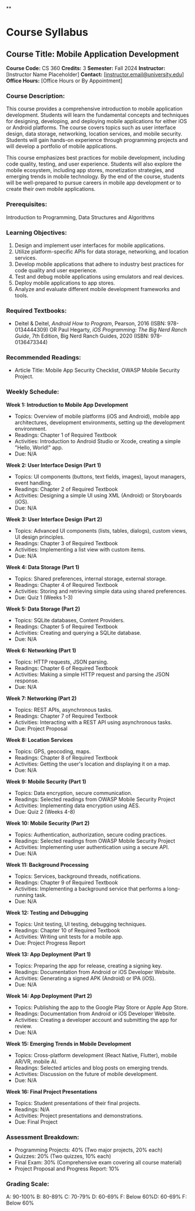 **
# Course Syllabus
## Course Title: Mobile Application Development
**Course Code:** CS 360
**Credits:** 3
**Semester:** Fall 2024
**Instructor:** [Instructor Name Placeholder]
**Contact:** [instructor.email@university.edu]
**Office Hours:** [Office Hours or By Appointment]

### Course Description:
This course provides a comprehensive introduction to mobile application development. Students will learn the fundamental concepts and techniques for designing, developing, and deploying mobile applications for either iOS or Android platforms. The course covers topics such as user interface design, data storage, networking, location services, and mobile security. Students will gain hands-on experience through programming projects and will develop a portfolio of mobile applications.

This course emphasizes best practices for mobile development, including code quality, testing, and user experience. Students will also explore the mobile ecosystem, including app stores, monetization strategies, and emerging trends in mobile technology. By the end of the course, students will be well-prepared to pursue careers in mobile app development or to create their own mobile applications.

### Prerequisites:
Introduction to Programming, Data Structures and Algorithms

### Learning Objectives:
1.  Design and implement user interfaces for mobile applications.
2.  Utilize platform-specific APIs for data storage, networking, and location services.
3.  Develop mobile applications that adhere to industry best practices for code quality and user experience.
4.  Test and debug mobile applications using emulators and real devices.
5.  Deploy mobile applications to app stores.
6.  Analyze and evaluate different mobile development frameworks and tools.

### Required Textbooks:
- Deitel & Deitel, *Android How to Program*, Pearson, 2016 (ISBN: 978-0134444309) OR Paul Hegarty, *iOS Programming: The Big Nerd Ranch Guide*, 7th Edition, Big Nerd Ranch Guides, 2020 (ISBN: 978-0136473344)

### Recommended Readings:
- Article Title: Mobile App Security Checklist, OWASP Mobile Security Project.

### Weekly Schedule:
**Week 1: Introduction to Mobile App Development**
- Topics: Overview of mobile platforms (iOS and Android), mobile app architectures, development environments, setting up the development environment.
- Readings: Chapter 1 of Required Textbook
- Activities: Introduction to Android Studio or Xcode, creating a simple "Hello, World!" app.
- Due: N/A

**Week 2: User Interface Design (Part 1)**
- Topics: UI components (buttons, text fields, images), layout managers, event handling.
- Readings: Chapter 2 of Required Textbook
- Activities: Designing a simple UI using XML (Android) or Storyboards (iOS).
- Due: N/A

**Week 3: User Interface Design (Part 2)**
- Topics: Advanced UI components (lists, tables, dialogs), custom views, UI design principles.
- Readings: Chapter 3 of Required Textbook
- Activities: Implementing a list view with custom items.
- Due: N/A

**Week 4: Data Storage (Part 1)**
- Topics: Shared preferences, internal storage, external storage.
- Readings: Chapter 4 of Required Textbook
- Activities: Storing and retrieving simple data using shared preferences.
- Due: Quiz 1 (Weeks 1-3)

**Week 5: Data Storage (Part 2)**
- Topics: SQLite databases, Content Providers.
- Readings: Chapter 5 of Required Textbook
- Activities: Creating and querying a SQLite database.
- Due: N/A

**Week 6: Networking (Part 1)**
- Topics: HTTP requests, JSON parsing.
- Readings: Chapter 6 of Required Textbook
- Activities: Making a simple HTTP request and parsing the JSON response.
- Due: N/A

**Week 7: Networking (Part 2)**
- Topics: REST APIs, asynchronous tasks.
- Readings: Chapter 7 of Required Textbook
- Activities: Interacting with a REST API using asynchronous tasks.
- Due: Project Proposal

**Week 8: Location Services**
- Topics: GPS, geocoding, maps.
- Readings: Chapter 8 of Required Textbook
- Activities: Getting the user's location and displaying it on a map.
- Due: N/A

**Week 9: Mobile Security (Part 1)**
- Topics: Data encryption, secure communication.
- Readings: Selected readings from OWASP Mobile Security Project
- Activities: Implementing data encryption using AES.
- Due: Quiz 2 (Weeks 4-8)

**Week 10: Mobile Security (Part 2)**
- Topics: Authentication, authorization, secure coding practices.
- Readings: Selected readings from OWASP Mobile Security Project
- Activities: Implementing user authentication using a secure API.
- Due: N/A

**Week 11: Background Processing**
- Topics: Services, background threads, notifications.
- Readings: Chapter 9 of Required Textbook
- Activities: Implementing a background service that performs a long-running task.
- Due: N/A

**Week 12: Testing and Debugging**
- Topics: Unit testing, UI testing, debugging techniques.
- Readings: Chapter 10 of Required Textbook
- Activities: Writing unit tests for a mobile app.
- Due: Project Progress Report

**Week 13: App Deployment (Part 1)**
- Topics: Preparing the app for release, creating a signing key.
- Readings: Documentation from Android or iOS Developer Website.
- Activities: Generating a signed APK (Android) or IPA (iOS).
- Due: N/A

**Week 14: App Deployment (Part 2)**
- Topics: Publishing the app to the Google Play Store or Apple App Store.
- Readings: Documentation from Android or iOS Developer Website.
- Activities: Creating a developer account and submitting the app for review.
- Due: N/A

**Week 15: Emerging Trends in Mobile Development**
- Topics: Cross-platform development (React Native, Flutter), mobile AR/VR, mobile AI.
- Readings: Selected articles and blog posts on emerging trends.
- Activities: Discussion on the future of mobile development.
- Due: N/A

**Week 16: Final Project Presentations**
- Topics: Student presentations of their final projects.
- Readings: N/A
- Activities: Project presentations and demonstrations.
- Due: Final Project

### Assessment Breakdown:
*   Programming Projects: 40% (Two major projects, 20% each)
*   Quizzes: 20% (Two quizzes, 10% each)
*   Final Exam: 30% (Comprehensive exam covering all course material)
*   Project Proposal and Progress Report: 10%

### Grading Scale:
A: 90-100%
B: 80-89%
C: 70-79%
D: 60-69%
F: Below 60%D: 60-69%
F: Below 60%